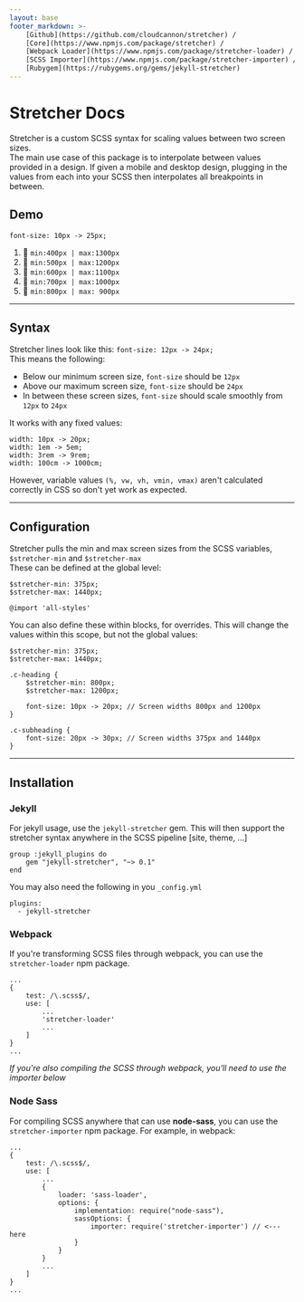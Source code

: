```yaml
---
layout: base
footer_markdown: >-
    [Github](https://github.com/cloudcannon/stretcher) /
    [Core](https://www.npmjs.com/package/stretcher) /
    [Webpack Loader](https://www.npmjs.com/package/stretcher-loader) /
    [SCSS Importer](https://www.npmjs.com/package/stretcher-importer) /
    [Rubygem](https://rubygems.org/gems/jekyll-stretcher)
---
```


# Stretcher Docs
Stretcher is a custom SCSS syntax for scaling values between two screen sizes.  
The main use case of this package is to interpolate between values provided in a design. If given a mobile and desktop design, plugging in the values from each into your SCSS then interpolates all breakpoints in between. 

## Demo
`font-size: 10px -> 25px;`
1. 🕺 `min:400px | max:1300px`
2. 🕺 `min:500px | max:1200px`
3. 🕺 `min:600px | max:1100px`
4. 🕺 `min:700px | max:1000px`
5. 🕺 `min:800px | max: 900px`

---

## Syntax
Stretcher lines look like this: `font-size: 12px -> 24px;`  
This means the following: 
- Below our minimum screen size, `font-size` should be `12px`
- Above our maximum screen size, `font-size` should be `24px`
- In between these screen sizes, `font-size` should scale smoothly from `12px` to `24px`

It works with any fixed values:
```
width: 10px -> 20px;
width: 1em -> 5em;
width: 3rem -> 9rem;
width: 100cm -> 1000cm;
```

However, variable values `(%, vw, vh, vmin, vmax)` aren't calculated correctly in CSS so don't yet work as expected.

---

## Configuration
Stretcher pulls the min and max screen sizes from the SCSS variables, `$stretcher-min` and `$stretcher-max`  
These can be defined at the global level:  
```
$stretcher-min: 375px;
$stretcher-max: 1440px;

@import 'all-styles'
```

You can also define these within blocks, for overrides. This will change the values within this scope, but not the global values:
```
$stretcher-min: 375px;
$stretcher-max: 1440px;

.c-heading {
    $stretcher-min: 800px;
    $stretcher-max: 1200px;

    font-size: 10px -> 20px; // Screen widths 800px and 1200px
}

.c-subheading {
    font-size: 20px -> 30px; // Screen widths 375px and 1440px
}
```

---

## Installation

### Jekyll
For jekyll usage, use the `jekyll-stretcher` gem. This will then support the stretcher syntax anywhere in the SCSS pipeline [site, theme, ...]
```
group :jekyll_plugins do
    gem "jekyll-stretcher", "~> 0.1"
end
```
You may also need the following in you `_config.yml`
```
plugins:
  - jekyll-stretcher
```


### Webpack
If you're transforming SCSS files through webpack, you can use the `stretcher-loader` npm package.
```
...
{
    test: /\.scss$/,
    use: [
        ...
        'stretcher-loader'
        ...
    ]
}
...
```
*If you're also compiling the SCSS through webpack, you'll need to use the importer below*

### Node Sass
For compiling SCSS anywhere that can use **node-sass**, you can use the `stretcher-importer` npm package. For example, in webpack:
```
...
{
    test: /\.scss$/,
    use: [
        ...
        {
            loader: 'sass-loader',
            options: {
                implementation: require("node-sass"),
                sassOptions: {
                    importer: require('stretcher-importer') // <--- here
                }
            }
        }
        ...
    ]
}
...
```


